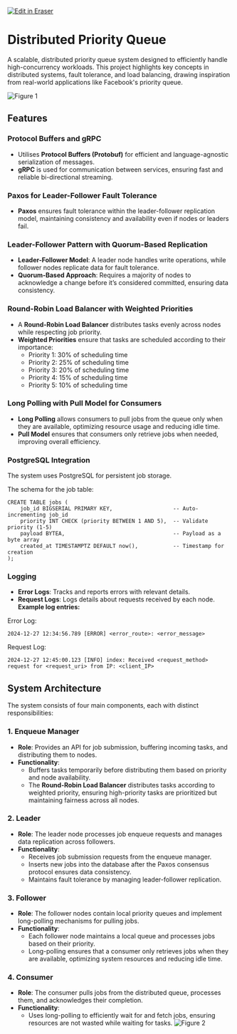 <p><a target="_blank" href="https://app.eraser.io/workspace/PgkXybzAAX4Qs9me1TaF" id="edit-in-eraser-github-link"><img alt="Edit in Eraser" src="https://firebasestorage.googleapis.com/v0/b/second-petal-295822.appspot.com/o/images%2Fgithub%2FOpen%20in%20Eraser.svg?alt=media&amp;token=968381c8-a7e7-472a-8ed6-4a6626da5501"></a></p>

# Distributed Priority Queue
A scalable, distributed priority queue system designed to efficiently handle high-concurrency workloads. This project highlights key concepts in distributed systems, fault tolerance, and load balancing, drawing inspiration from real-world applications like Facebook's priority queue.

![Figure 1](undefined "Figure 1")

## Features
### Protocol Buffers and gRPC
- Utilises **Protocol Buffers (Protobuf)** for efficient and language-agnostic serialization of messages.
- **gRPC** is used for communication between services, ensuring fast and reliable bi-directional streaming.
### Paxos for Leader-Follower Fault Tolerance
- **Paxos** ensures fault tolerance within the leader-follower replication model, maintaining consistency and availability even if nodes or leaders fail.
### Leader-Follower Pattern with Quorum-Based Replication
- **Leader-Follower Model**: A leader node handles write operations, while follower nodes replicate data for fault tolerance.
- **Quorum-Based Approach**: Requires a majority of nodes to acknowledge a change before it’s considered committed, ensuring data consistency.
### Round-Robin Load Balancer with Weighted Priorities
- A **Round-Robin Load Balancer** distributes tasks evenly across nodes while respecting job priority.
- **Weighted Priorities** ensure that tasks are scheduled according to their importance:
    - Priority 1: 30% of scheduling time
    - Priority 2: 25% of scheduling time
    - Priority 3: 20% of scheduling time
    - Priority 4: 15% of scheduling time
    - Priority 5: 10% of scheduling time
### Long Polling with Pull Model for Consumers
- **Long Polling** allows consumers to pull jobs from the queue only when they are available, optimizing resource usage and reducing idle time.
- **Pull Model** ensures that consumers only retrieve jobs when needed, improving overall efficiency.
### PostgreSQL Integration
The system uses PostgreSQL for persistent job storage. 

The schema for the job table:

```
CREATE TABLE jobs (
    job_id BIGSERIAL PRIMARY KEY,                   -- Auto-incrementing job_id
    priority INT CHECK (priority BETWEEN 1 AND 5),  -- Validate priority (1-5)
    payload BYTEA,                                  -- Payload as a byte array
    created_at TIMESTAMPTZ DEFAULT now(),           -- Timestamp for creation
);
```
### Logging
- **Error Logs**: Tracks and reports errors with relevant details.
- **Request Logs**: Logs details about requests received by each node.
**Example log entries:**

Error Log:

```
2024-12-27 12:34:56.789 [ERROR] <error_route>: <error_message>
```
Request Log: 

```
2024-12-27 12:45:00.123 [INFO] index: Received <request_method> request for <request_uri> from IP: <client_IP>
```
## System Architecture
The system consists of four main components, each with distinct responsibilities:

### 1. **Enqueue Manager**
- **Role**: Provides an API for job submission, buffering incoming tasks, and distributing them to nodes.
- **Functionality**:
    - Buffers tasks temporarily before distributing them based on priority and node availability.
    - The **Round-Robin Load Balancer** distributes tasks according to weighted priority, ensuring high-priority tasks are prioritized but maintaining fairness across all nodes.
### 2. **Leader**
- **Role**: The leader node processes job enqueue requests and manages data replication across followers.
- **Functionality**:
    - Receives job submission requests from the enqueue manager.
    - Inserts new jobs into the database after the Paxos consensus protocol ensures data consistency.
    - Maintains fault tolerance by managing leader-follower replication.
### 3. **Follower**
- **Role**: The follower nodes contain local priority queues and implement long-polling mechanisms for pulling jobs.
- **Functionality**:
    - Each follower node maintains a local queue and processes jobs based on their priority.
    - Long-polling ensures that a consumer only retrieves jobs when they are available, optimizing system resources and reducing idle time.
### 4. **Consumer**
- **Role**: The consumer pulls jobs from the distributed queue, processes them, and acknowledges their completion.
- **Functionality**:
    - Uses long-polling to efficiently wait for and fetch jobs, ensuring resources are not wasted while waiting for tasks.
![Figure 2](undefined "Figure 2")





<!--- Eraser file: https://app.eraser.io/workspace/PgkXybzAAX4Qs9me1TaF --->